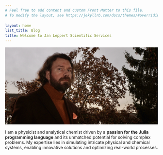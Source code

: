 ```yaml
---
# Feel free to add content and custom Front Matter to this file.
# To modify the layout, see https://jekyllrb.com/docs/themes/#overriding-theme-defaults

layout: home
list_title: Blog
title: Welcome to Jan Leppert Scientific Services
---
```


![JanLeppert_photo](/assets/IMG_2394.jpeg)

I am a physicist and analytical chemist driven by a **passion for the Julia programming language** and its unmatched potential for solving complex problems. My expertise lies in simulating intricate physical and chemical systems, enabling innovative solutions and optimizing real-world processes.